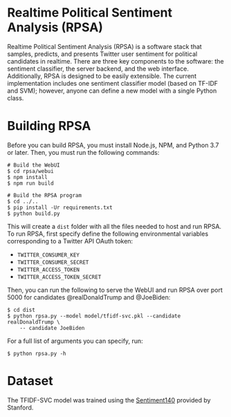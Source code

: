 # Realtime Political Sentiment Analysis (RPSA)
Realtime Political Sentiment Analysis (RPSA) is a software stack that samples,
predicts, and presents Twitter user sentiment for political candidates in
realtime. There are three key components to the software: the sentiment
classifier, the server backend, and the web interface. Additionally, RPSA is
designed to be easily extensible. The current implementation includes one
sentiment classifier model (based on TF-IDF and SVM); however, anyone can define
a new model with a single Python class.

# Building RPSA
Before you can build RPSA, you must install Node.js, NPM, and Python 3.7 or
later. Then, you must run the following commands:

```console
# Build the WebUI
$ cd rpsa/webui
$ npm install
$ npm run build

# Build the RPSA program
$ cd ../..
$ pip install -Ur requirements.txt
$ python build.py
```

This will create a `dist` folder with all the files needed to host and run RPSA.
To run RPSA, first specify define the following environmental variables
corresponding to a Twitter API OAuth token:
- `TWITTER_CONSUMER_KEY`
- `TWITTER_CONSUMER_SECRET`
- `TWITTER_ACCESS_TOKEN`
- `TWITTER_ACCESS_TOKEN_SECRET`

Then, you can run the following to serve the WebUI and run RPSA over port 5000
for candidates @realDonaldTrump and @JoeBiden:
```console
$ cd dist
$ python rpsa.py --model model/tfidf-svc.pkl --candidate realDonaldTrump \
    -- candidate JoeBiden
```

For a full list of arguments you can specify, run:
```console
$ python rpsa.py -h
```

# Dataset
The TFIDF-SVC model was trained using the
[Sentiment140](http://help.sentiment140.com/for-students) provided by Stanford.
